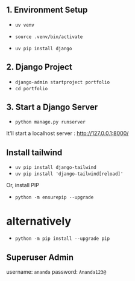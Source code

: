 ## 1. Environment Setup

- `uv venv`
- `source .venv/bin/activate`

- `uv pip install django`


## 2. Django Project

- `django-admin startproject portfolio`
- `cd portfolio`

## 3. Start a Django Server

- `python manage.py runserver`

It'll start a localhost server : http://127.0.0.1:8000/



## Install tailwind

- `uv pip install django-tailwind`
- `uv pip install 'django-tailwind[reload]'`

Or, install PIP

- `python -m ensurepip --upgrade`

# alternatively
- `python -m pip install --upgrade pip`



## Superuser Admin
username: `ananda`
password: `Ananda123@`